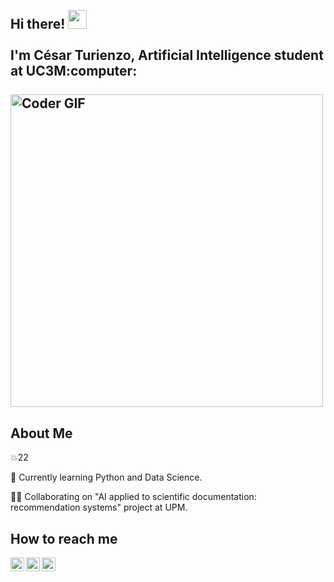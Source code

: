 <h2 align="left">
 <abc>
  <br>Hi there! <img src="https://user-images.githubusercontent.com/42378118/110234147-e3259600-7f4e-11eb-95be-0c4047144dea.gif" width="30"><br>
  <br> I'm César Turienzo, Artificial Intelligence student at UC3M:computer:<br>
  <br>
    <img src="https://media.giphy.com/media/SWoSkN6DxTszqIKEqv/giphy.gif" alt="Coder GIF" width="500">
 </abc>
</h2> 

## About Me

 :collision:22
  
 :notebook_with_decorative_cover: Currently learning Python and Data Science.
 
 :man_technologist: Collaborating on "AI applied to scientific documentation: recommendation systems" project at UPM.
 
 
 
## How to reach me
 
 <a href="https://www.linkedin.com/in/cesarturienzo/">
  <img align="left" alt="Cesar's LinkedIN" width="22px" src="https://cdn-icons-png.flaticon.com/512/174/174857.png" />
</a>

<a href="mailto:cturienzoforcada@gmail.com"> 
  <img align="left" alt="Cesar's mail" width="22px" src="https://cdn-icons-png.flaticon.com/512/281/281769.png" />
</a>
<a href="https://github.com/cturienzo/"> 
  <img align="left" alt="Cesar's Github" width="22px" src="https://cdn-icons-png.flaticon.com/512/25/25231.png" />
</a>
<br/><br/>
 
  

<!--
**cturienzo/cturienzo** is a ✨ _special_ ✨ repository because its `README.md` (this file) appears on your GitHub profile.

Here are some ideas to get you started:

- 🔭 I’m currently working on ...
- 🌱 I’m currently learning ...
- 👯 I’m looking to collaborate on ...
- 🤔 I’m looking for help with ...
- 💬 Ask me about ...
- 📫 How to reach me: ...
- 😄 Pronouns: ...
- ⚡ Fun fact: ...
-->
